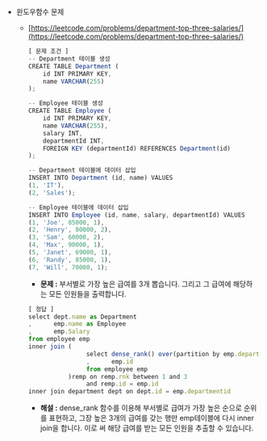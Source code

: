 - 윈도우함수 문제

  - [https://leetcode.com/problems/department-top-three-salaries/](https://leetcode.com/problems/department-top-three-salaries/)

    ```jsx
    [ 문제 조건 ]
    -- Department 테이블 생성
    CREATE TABLE Department (
        id INT PRIMARY KEY,
        name VARCHAR(255)
    );

    -- Employee 테이블 생성
    CREATE TABLE Employee (
        id INT PRIMARY KEY,
        name VARCHAR(255),
        salary INT,
        departmentId INT,
        FOREIGN KEY (departmentId) REFERENCES Department(id)
    );

    -- Department 테이블에 데이터 삽입
    INSERT INTO Department (id, name) VALUES
    (1, 'IT'),
    (2, 'Sales');

    -- Employee 테이블에 데이터 삽입
    INSERT INTO Employee (id, name, salary, departmentId) VALUES
    (1, 'Joe', 85000, 1),
    (2, 'Henry', 80000, 2),
    (3, 'Sam', 60000, 2),
    (4, 'Max', 90000, 1),
    (5, 'Janet', 69000, 1),
    (6, 'Randy', 85000, 1),
    (7, 'Will', 70000, 1);
    ```

    - **문제 :** 부서별로 가장 높은 급여를 3개 뽑습니다. 그리고 그 급여에 해당하는 모든 인원들을 출력합니다.

    ```jsx
    [ 정답 ]
    select dept.name as Department
    ,      emp.name as Employee
    ,      emp.Salary
    from employee emp
    inner join (
    				select dense_rank() over(partition by emp.departmentId order by emp.salary desc) rnk
    				,      emp.id
    				from employee emp
    		   )remp on remp.rnk between 1 and 3
    		        and remp.id = emp.id
    inner join department dept on dept.id = emp.departmentid
    ```

    - **해설 :** dense_rank 함수를 이용해 부서별로 급여가 가장 높은 순으로 순위를 표현하고, 그장 높은 3개의 급여를 갖는 행만 emp테이블에 다시 inner join을 합니다. 이로 써 해당 급여를 받는 모든 인원을 추출할 수 있습니다.
